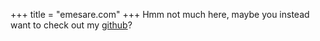 +++
title = "emesare.com" 
+++
Hmm not much here, maybe you instead want to check out my [github](https://github.com/emesare)?
